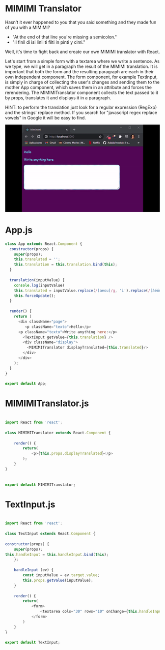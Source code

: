 # MIMIMI Translator
Hasn't it ever happened to you that you said something and they made fun of you with a MIMIMI?
- "At the end of that line you're missing a semicolon."
- "Il finil di isi linii ti filti in pinti y cimi." 
 
Well, it's time to fight back and create our own MIMIMI translator with React.

Let's start from a simple form with a textarea where we write a sentence. As we type, we will get in a paragraph the result of the MIMIMI translation. It is important that both the form and the resulting paragraph are each in their own independent component. The form component, for example TextInput, is simply in charge of collecting the user's changes and sending them to the mother App component, which saves them in an attribute and forces the rerendering. The MIMIMITranslator component collects the text passed to it by props, translates it and displays it in a paragraph.

HINT: to perform the translation just look for a regular expression (RegExp) and the strings' replace method. If you search for "javascript regex replace vowels" in Google it will be easy to find.

![](https://github.com/cvcastano/ejercicios-de-adalab/blob/master/module%203/module-3-lesson-04-events-in-react/module-3-lesson-04-ex-06-mimimi/src/translatorCapture.gif)

# App.js
```javaScript
class App extends React.Component {
  constructor(props) {
    super(props);
    this.translated = '';
    this.translation = this.translation.bind(this);
  }

  translation(inputValue) {
    console.log(inputValue)
    this.translated = inputValue.replace(/[aeou]/g, 'i').replace(/[áéóú]/g, 'í').replace(/[AEOU]/g, 'I').replace(/[ÁÉÚÓ]/g, 'Í');
    this.forceUpdate();
  }

  render() {
    return (
      <div className="page">
         <p className="texto">Hello</p>
      <p className="texto">Write anything here:</p>
        <TextInput getValue={this.translation} />
        <div className="display">
          <MIMIMITranslator displayTranslated={this.translated}/>
        </div>
      </div>
    );
  }
}

export default App;
```
# MIMIMITranslator.js
```javaScript
  
import React from 'react';

class MIMIMITranslator extends React.Component {

    render() {
        return(
            <p>{this.props.displayTranslated}</p>
        );
    }
}


export default MIMIMITranslator;
```

# TextInput.js
```javaScript
  
import React from 'react';

class TextInput extends React.Component {

constructor(props) {
    super(props);
this.handleInput = this.handleInput.bind(this);
    };
  
    handleInput (ev) {
        const inputValue = ev.target.value; 
        this.props.getValue(inputValue);
    }

    render() {
        return(
            <form>
                <textarea cols="30" rows="10" onChange={this.handleInput}></textarea>
            </form>
        )
    }
}

export default TextInput;
```



